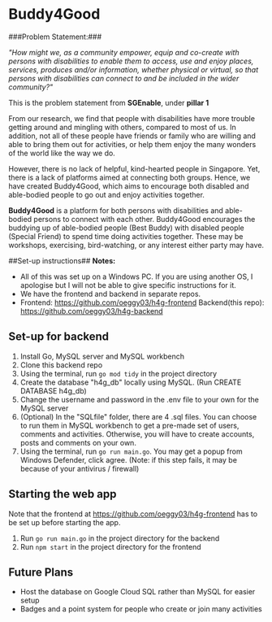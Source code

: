 # Buddy4Good

###Problem Statement:###

*"How might we, as a community empower, equip and co-create with persons with disabilities to enable them to access, use and enjoy places, services, produces and/or information, whether physical or virtual, so that persons with disabilities can connect to and be included in the wider community?"*

This is the problem statement from **SGEnable**, under **pillar 1**

From our research, we find that people with disabilities have more trouble getting around and mingling with others, compared to most of us. In addition, not all of these people have friends or family who are willing and able to bring them out for activities, or help them enjoy the many wonders of the world like the way we do.

However, there is no lack of helpful, kind-hearted people in Singapore. Yet, there is a lack of platforms aimed at connecting both groups. Hence, we have created Buddy4Good, which aims to encourage both disabled and able-bodied people to go out and enjoy activities together.

**Buddy4Good** is a platform for both persons with disabilities and able-bodied persons to connect with each other. Buddy4Good encourages the buddying up of able-bodied people (Best Buddy) with disabled people (Special Friend) to spend time doing activities together. These may be workshops, exercising, bird-watching, or any interest either party may have.

##Set-up instructions##
**Notes:**

- All of this was set up on a Windows PC. If you are using another OS, I apologise but I will not be able to give specific instructions for it.
- We have the frontend and backend in separate repos.
- Frontend: https://github.com/oeggy03/h4g-frontend Backend(this repo): https://github.com/oeggy03/h4g-backend

## Set-up for backend

1. Install Go, MySQL server and MySQL workbench
2. Clone this backend repo
3. Using the terminal, run ```go mod tidy``` in the project directory
4. Create the database "h4g_db" locally using MySQL. (Run CREATE DATABASE h4g_db)
5. Change the username and password in the .env file to your own for the MySQL server
6. (Optional) In the "SQLfile" folder, there are 4 .sql files. You can choose to run them in MySQL workbench to get a pre-made set of users, comments and activities. Otherwise, you will have to create accounts, posts and comments on your own.
8. Using the terminal, run ```go run main.go```. You may get a popup from Windows Defender, click agree. (Note: if this step fails, it may be because of your antivirus / firewall)


## Starting the web app
Note that the frontend at https://github.com/oeggy03/h4g-frontend has to be set up before starting the app.

1. Run `go run main.go` in the project directory for the backend
2. Run `npm start` in the project directory for the frontend


## Future Plans

- Host the database on Google Cloud SQL rather than MySQL for easier setup
- Badges and a point system for people who create or join many activities

